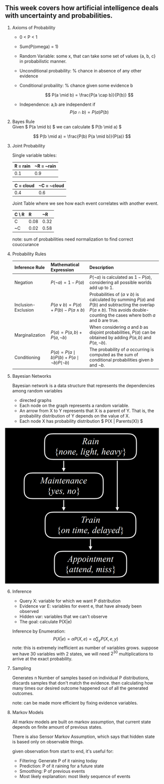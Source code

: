 ## This week covers how artificial intelligence deals with uncertainty and probabilities. 

1) Axioms of Probability 
    * 0 < P < 1
    * Sum(P(omega) = 1)
    * Random Variable: some x, that can take some set of values {a, b, c} in probabilistic manner. 
    * Unconditional probability: % chance in absence of any other evidence
    * Conditional probaility: % chance given some evidence b

        $$ P(a \mid b) = \frac{P(a \cap b)}{P(b)} $$
    * Independence: a,b are independent if 
        $$ P(a \cap b) = P(a)P(b) $$

2) Bayes Rule 
<br> Given $ P(a \mid b) $ we can calculate $ P(b \mid a) $

$$
P(b \mid a) = \frac{P(b) P(a \mid b)}{P(a)}
$$

3) Joint Probability 

    Single variable tables: 

    | R = rain | ~R = ~rain|    
    |----------|-----------| 
    | 0.1      | 0.9       |
    
    | C = cloud | ~C = ~cloud |    
    |----------|-----------| 
    | 0.4      | 0.6       |

    Joint Table where we see how each event correlates with another event. 

    | C \ R   | R  | ~R |
    |---------|----------|-----------|
    | C   | 0.08     | 0.32      |
    | ~C   | 0.02     | 0.58      |

    note: sum of probabilities need normalization to find correct couccurance 

4) Probability Rules 
    
    | Inference Rule                | Mathematical Expression                     | Description |
    |-------------------------------|---------------------------------------------|-------------|
    | Negation                      | $P(\neg a) = 1 - P(a)$                     | $P(\neg a)$ is calculated as $1 - P(a)$, considering all possible worlds add up to $1$. |
    | Inclusion-Exclusion           | $P(a \lor b) = P(a) + P(b) - P(a \land b)$  | Probabilities of $(a \lor b)$ is calculated by summing $P(a)$ and $P(b)$ and subtracting the overlap $P(a \land b)$. This avoids double-counting the cases where both $a$ and $b$ are true. |
    | Marginalization               | $P(a) = P(a, b) + P(a, \neg b)$             | When considering $a$ and $b$ as disjoint probabilities, $P(a)$ can be obtained by adding $P(a, b)$ and $P(a, \neg b)$. |
    | Conditioning                  | $` P(a) = P(a \mid b)P(b) + P(a \mid \neg b)P(\neg b) `$ | The probability of $a$ occurring is computed as the sum of conditional probabilities given $b$ and $\neg b$. |

5) Bayesian Networks

    Bayesian network is a data structure that represents the dependencies among random variables
    * directed graphs
    * Each node on the graph represents a random variable.
    * An arrow from X to Y represents that X is a parent of Y. That is, the probability distribution of Y depends on the value of X.
    * Each node X has probability distribution $ P(X | Parents(X)) $
    
![Bayesian Graph](./images/bayesiannetwork.png)

6) Inference 
    * Query X: variable for which we want P distribution
    * Evidence var E: variables for event e, that have already been observed
    * Hidden var: variables that we can't observe
    * The goal: calculate P(X|e)
    
    Inference by Enumeration: 
    $$
    P(X | e) = \alpha P(X, e) = \alpha \sum_{y} P(X, e, y)
    $$
    note: this is extremely inefficient as number of variables grows. suppose we have 30 variables with 2 states, we will need $2^{30}$ multiplications to arrive at the exact probability.

7) Sampling 

    Generates n Number of samples based on individual P distributions, discards samples that don't match the evidence.
    then calculating how many times our desired outcome happened out of all the generated outcomes.  

    note: can be made more efficient by fixing evidence variables. 

8) Markov Models 
    
    All markov models are built on markov assumption, that current state depends on finite amount of previous states. 

    There is also Sensor Markov Assumption, which says that hidden state is based only on observable things.

    given observation from start to end, it's useful for: 
    * Filtering: Generate P of it raining today
    * Prediction: P of it raining for a future state
    * Smoothing: P of previous events
    * Most likely explanation: most likely sequence of events



